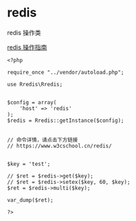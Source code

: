 # redis
redis 操作类

[redis 操作指南](https://www.w3cschool.cn/redis/)


```
<?php

require_once "../vendor/autoload.php";

use Rredis\Rredis;


$config = array(
    'host' => 'redis'
);
$redis = Rredis::getInstance($config);


// 命令详情，请点击下方链接
// https://www.w3cschool.cn/redis/


$key = 'test';

// $ret = $redis->get($key);
// $ret = $redis->setex($key, 60, $key);
$ret = $redis->multi($key);

var_dump($ret);

?>
```